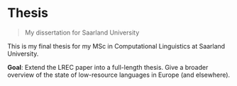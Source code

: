 # Thesis

> My dissertation for Saarland University

This is my final thesis for my MSc in Computational Linguistics at Saarland University.

**Goal**: Extend the LREC paper into a full-length thesis. Give a broader overview of the state of low-resource languages in Europe (and elsewhere).
